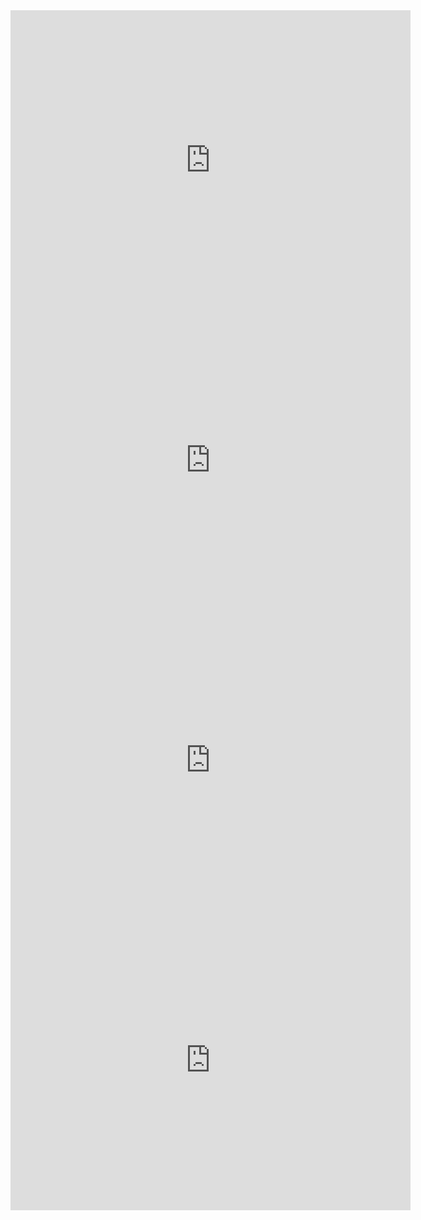 

<iframe width="640" height="480" src="http://www.youtube.com/embed/oIPJlHKK3a8" frameborder="0" allowfullscreen></iframe>

<iframe width="640" height="480" src="https://www.facebook.com/madhavareddy.eega" frameborder="0" allowfullscreen></iframe>

<iframe width="640" height="480" src="https://www.facebook.com/sonali.ved.5" frameborder="0" allowfullscreen></iframe>

<iframe width="640" height="480" src="http://www.youtube.com/embed/123" frameborder="0" allowfullscreen></iframe>
